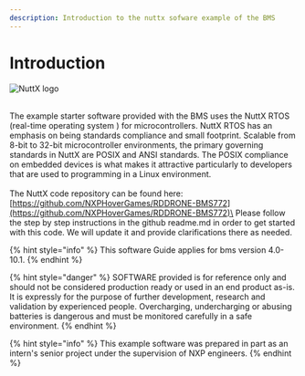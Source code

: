 ```yaml
---
description: Introduction to the nuttx sofware example of the BMS
---
```


# Introduction

![NuttX logo](../.gitbook/assets/NuttX\_logo.webp)

\
The example starter software provided with the BMS uses the NuttX RTOS (real-time operating system ) for microcontrollers. NuttX RTOS has an emphasis on being standards compliance and small footprint. Scalable from 8-bit to 32-bit microcontroller environments, the primary governing standards in NuttX are POSIX and ANSI standards. The POSIX compliance on embedded devices is what makes it attractive particularly to developers that are used to programming in a Linux environment.\
\
The NuttX code repository can be found here: [https://github.com/NXPHoverGames/RDDRONE-BMS772](https://github.com/NXPHoverGames/RDDRONE-BMS772)\
Please follow the step by step instructions in the github readme.md in order to get started with this code. We will update it and provide clarifications there as needed.&#x20;

{% hint style="info" %}
This software Guide applies for bms version 4.0-10.1.
{% endhint %}

{% hint style="danger" %}
SOFTWARE provided is for reference only and should not be considered production ready or used in an end product as-is. It is expressly for the purpose of further development, research  and validation by experienced people. Overcharging, undercharging or abusing batteries is dangerous and must be monitored carefully in a safe environment.
{% endhint %}

{% hint style="info" %}
This example software was prepared in part as an intern's senior project under the supervision of NXP engineers.
{% endhint %}
